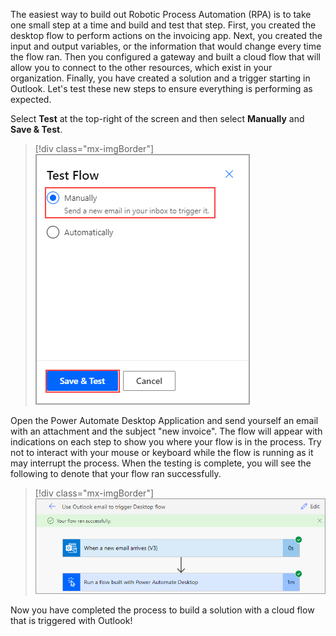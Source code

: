 The easiest way to build out Robotic Process Automation (RPA) is to take one small step at a time and build and test that step. First, you created the desktop flow to perform actions on the invoicing app. Next, you created the input and output variables, or the information that would change every time the flow ran. Then you configured a gateway and built a cloud flow that will allow you to connect to the other resources, which exist in your organization. Finally, you have created a solution and a trigger starting in Outlook. Let's test these new steps to ensure everything is performing as expected.

Select **Test** at the top-right of the screen and then select **Manually** and **Save & Test**.

> [!div class="mx-imgBorder"]
> [![Screenshot of manually selected for test flow.](../media/test-manually.png)](../media/test-manually.png#lightbox)

Open the Power Automate Desktop Application and send yourself an email with an attachment and the subject \"new invoice\". The flow will appear with indications on each step to show you where your flow is in the process. Try not to interact with your mouse or keyboard while the flow is running as it may interrupt the process. When the testing is complete, you will see the following to denote that your flow ran successfully.

> [!div class="mx-imgBorder"]
> [![Screenshot of the successful flow message.](../media/success.png)](../media/success.png#lightbox)

Now you have completed the process to build a solution with a cloud flow that is triggered with Outlook!